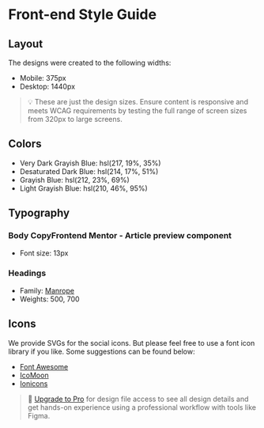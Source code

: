 # Front-end Style Guide

## Layout

The designs were created to the following widths:

-   Mobile: 375px
-   Desktop: 1440px

> 💡 These are just the design sizes. Ensure content is responsive and meets WCAG requirements by testing the full range of screen sizes from 320px to large screens.

## Colors

-   Very Dark Grayish Blue: hsl(217, 19%, 35%)
-   Desaturated Dark Blue: hsl(214, 17%, 51%)
-   Grayish Blue: hsl(212, 23%, 69%)
-   Light Grayish Blue: hsl(210, 46%, 95%)

## Typography

### Body CopyFrontend Mentor - Article preview component

-   Font size: 13px

### Headings

-   Family: [Manrope](https://fonts.google.com/specimen/Manrope)
-   Weights: 500, 700

## Icons

We provide SVGs for the social icons. But please feel free to use a font icon library if you like. Some suggestions can be found below:

-   [Font Awesome](https://fontawesome.com)
-   [IcoMoon](https://icomoon.io)
-   [Ionicons](https://ionicons.com)

> 💎 [Upgrade to Pro](https://www.frontendmentor.io/pro?ref=style-guide) for design file access to see all design details and get hands-on experience using a professional workflow with tools like Figma.
